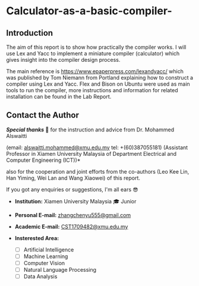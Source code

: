 # Calculator-as-a-basic-compiler-

## Introduction

The aim of this report is to show how practically the compiler works. I will use Lex and Yacc to implement a miniature compiler (calculator) which gives insight into the compiler design process. 

The main reference is https://www.epaperpress.com/lexandyacc/ which was published by Tom Niemann from Portland explaining how to construct a compiler using Lex and Yacc. Flex and Bison on Ubuntu were used as main tools to run the compiler, more instructions and information for related installation can be found in the Lab Report.

## Contact the Author  

***Special thanks*** :pray: 
for the instruction and advice from Dr. Mohammed Alswaitti

(email: alswaitti.mohammed@xmu.edu.my tel: +(60)387055181) 
(Assistant Professor in Xiamen University Malaysia of Department Electrical and Computer Engineering (ICT))*  

also for the cooperation and joint efforts from the co-authors (Leo Kee Lin, Han Yiming, Wei Lan and Wang Xiaowei) of this report.

If you got any enquiries or suggestions, I'm all ears :sunglasses:  

- **Institution:**  Xiamen University Malaysia  :mortar_board: Junior  
- **Personal E-mail:** zhangchenyu555@gmail.com   
- **Academic E-mail:** CST1709482@xmu.edu.my  
- **Insterested Area:**

  - [ ] Artificial Intelligence  
  - [ ] Machine Learning  
  - [ ] Computer Vision  
  - [ ] Natural Language Processing  
  - [ ] Data Analysis
